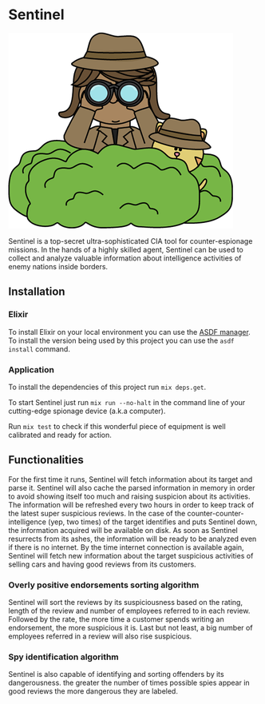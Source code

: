 # Sentinel

![Sentinel](sentinel.png)

Sentinel is a top-secret ultra-sophisticated CIA tool for counter-espionage missions. In the hands of a highly skilled agent, Sentinel can be used to collect and analyze valuable information about intelligence activities of enemy nations inside borders.
## Installation
### Elixir

To install Elixir on your local environment you can use the [ASDF manager](https://asdf-vm.com/#/core-manage-asdf).
To install the version being used by this project you can use the `asdf install` command.

### Application

To install the dependencies of this project run `mix deps.get`.

To start Sentinel just run `mix run --no-halt` in the command line of your cutting-edge spionage device (a.k.a computer).

Run `mix test` to check if this wonderful piece of equipment is well calibrated and ready for action.
## Functionalities

For the first time it runs, Sentinel will fetch information about its target and parse it. Sentinel will also cache the parsed information in memory in order to avoid showing itself too much and raising suspicion about its activities. The information will be refreshed every two hours in order to keep track of the latest super suspicious reviews. In the case of the counter-counter-intelligence (yep, two times) of the target identifies and puts Sentinel down, the information acquired will be available on disk. As soon as Sentinel resurrects from its ashes, the information will be ready to be analyzed even if there is no internet. By the time internet connection is available again, Sentinel will fetch new information about the target suspicious activities of selling cars and having good reviews from its customers.

### Overly positive endorsements sorting algorithm

Sentinel will sort the reviews by its suspiciousness based on the rating, length of the review and number of employees referred to in each review. Followed by the rate, the more time a customer spends writing an endorsement, the more suspicious it is. Last but not least, a big number of employees referred in a review will also rise suspicious.

### Spy identification algorithm

Sentinel is also capable of identifying and sorting offenders by its dangerousness. the greater the number of times possible spies appear in good reviews the more dangerous they are labeled.